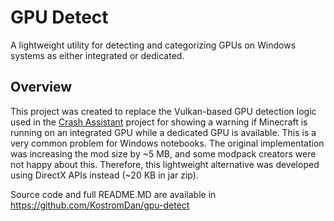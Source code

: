 # GPU Detect

A lightweight utility for detecting and categorizing GPUs on Windows systems as either integrated or dedicated.

## Overview

This project was created to replace the Vulkan-based GPU detection logic used
in the [Crash Assistant](https://github.com/KostromDan/Crash-Assistant) project for showing a warning if Minecraft is
running on an integrated GPU while a dedicated GPU is available. This is a very common problem for Windows notebooks.
The original implementation was increasing the mod size by ~5 MB, and some modpack creators were not happy
about this. Therefore, this lightweight alternative was developed using DirectX APIs instead
(~20 KB in jar zip).

Source code and full README.MD are available in https://github.com/KostromDan/gpu-detect